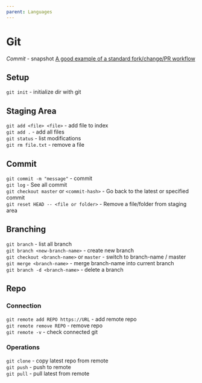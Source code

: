```yaml
---
parent: Languages
---
```


# Git

*Commit* - snapshot
[A good example of a standard fork/change/PR workflow](https://gist.github.com/Chaser324/ce0505fbed06b947d962)

## Setup

`git init` - initialize dir with git  

## Staging Area

`git add <file> <file>` - add file to index  
`git add .` - add all files  
`git status` - list modifications  
`git rm file.txt` - remove a file  

## Commit

`git commit -m "message"` - commit  
`git log` - See all commit  
`git checkout master` or `<commit-hash>` - Go back to the latest or specified commit  
`git reset HEAD -- <file or folder>` - Remove a file/folder from staging area  

## Branching

`git branch` - list all branch  
`git branch <new-branch-name>` - create new branch  
`git checkout <branch-name>` or `master` - switch to branch-name / master  
`git merge <branch-name>` - merge branch-name into current branch  
`git branch -d <branch-name>` - delete a branch  

## Repo

### Connection

`git remote add REPO https://URL` - add remote repo  
`git remote remove REPO` - remove repo  
`git remote -v` - check connected git  

### Operations

`git clone` - copy latest repo from remote  
`git push` - push to remote  
`git pull` - pull latest from remote  
